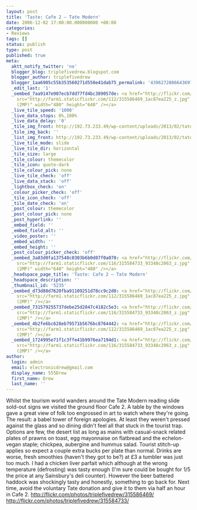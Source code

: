 ```yaml
---
layout: post
title: 'Taste: Cafe 2 – Tate Modern'
date: 2006-12-02 17:00:00.000000000 +08:00
categories:
- Reviews
tags: []
status: publish
type: post
published: true
meta:
  aktt_notify_twitter: 'no'
  blogger_blog: triplefivedrew.blogspot.com
  blogger_author: triplefivedrew
  blogger_1aa6905c55b353560271d550e41dab75_permalink: '4396272806643697814'
  _edit_last: '1'
  _oembed_7aa9147e907ecb7dd77fd4bc389057de: <a href="http://flickr.com/photos/triplefivedrew/315586469/"><img
    src="http://farm1.staticflickr.com/112/315586469_1ac87ea225_z.jpg" alt="Tate Slides
    (2MP)" width="480" height="640" /></a>
  _live_tile_speed: '1000'
  _live_data_stops: 0%,100%
  _live_data_delay: '0'
  _tile_img_front: http://192.73.233.49/wp-content/uploads/2013/02/tate-modern-slides-square-large.jpg
  _tile_img_back: ''
  _list_img_front: http://192.73.233.49/wp-content/uploads/2013/02/tate-modern-slides-archive.jpg
  _live_tile_mode: slide
  _live_tile_dir: horizontal
  _tile_size: large
  _tile_colour: themecolor
  _tile_icon: quote-dark
  _tile_colour_pick: none
  _live_tile_check: 'off'
  _live_data_stack: 'off'
  _lightbox_check: 'on'
  _colour_picker_check: 'off'
  _tile_icon_check: 'off'
  _tile_date_check: 'on'
  _post_colour: themecolor
  _post_colour_pick: none
  _post_hyperlink: ''
  _embed_field: ''
  _embed_field_alt: ''
  _video_poster: ''
  _embed_width: ''
  _embed_height: ''
  _post_colour_picker_check: 'off'
  _oembed_3a83d0fa137548c0303b6b0d07f0a070: <a href="http://flickr.com/photos/triplefivedrew/315584733/"><img
    src="http://farm1.staticflickr.com/116/315584733_93348c2063_z.jpg" alt="Tate Slides
    (2MP)" width="640" height="480" /></a>
  _headspace_page_title: 'Taste: Cafe 2 – Tate Modern'
  _headspace_description: ''
  _thumbnail_id: '5235'
  _oembed_d73d88d7620fba91109251d78cc9c2d0: <a href="http://flickr.com/photos/triplefivedrew/315586469/"><img
    src="http://farm1.staticflickr.com/112/315586469_1ac87ea225_z.jpg" alt="Tate Slides
    (2MP)" /></a>
  _oembed_731579255737debe25d2847c4182c5e3: <a href="http://flickr.com/photos/triplefivedrew/315584733/"><img
    src="http://farm1.staticflickr.com/116/315584733_93348c2063_z.jpg" alt="Tate Slides
    (2MP)" /></a>
  _oembed_4b2fe6bc628eb79571b5676bc8764442: <a href="http://flickr.com/photos/triplefivedrew/315586469/"><img
    src="http://farm1.staticflickr.com/112/315586469_1ac87ea225_z.jpg" alt="Tate Slides
    (2MP)" /></a>
  _oembed_1724995e71f1c3ffe41b9976ea7194d1: <a href="http://flickr.com/photos/triplefivedrew/315584733/"><img
    src="http://farm1.staticflickr.com/116/315584733_93348c2063_z.jpg" alt="Tate Slides
    (2MP)" /></a>
author:
  login: admin
  email: electronicdrew@gmail.com
  display_name: 555Drew
  first_name: Drew
  last_name: ''
---
```

Whilst the tourism world wanders around the Tate Modern reading slide sold-out signs we visited the ground floor Cafe 2. A table by the windows gave a great view of folk too engrossed in art to watch where they're going. The result: a babel tower of foreign apologies. At least they weren't pressed against the glass and so dining didn't feel all that stuck in the tourist trap.
Options are few, the desert list as long as mains with casual-snack related plates of prawns on toast, egg mayonnaise on flatbread and the echelon-vegan staple; chickpea, aubergine and hummus salad. Tourist stitch-up applies so expect a couple extra bucks per plate than normal. Drinks are worse, fresh smoothies (haven't they got to be?) at £3 a tumbler was just too much.
I had a chicken liver parfait which although at the wrong temperature (defrosting) was tasty enough (I'm sure could be bought for 1/5 the price at any Sainsbury's deli counter). However the beer battered haddock was shockingly tasty and honestly, something to go back for.
Next time, avoid the voluntary Tate donation and give it to them via half an hour in Cafe 2.
http://flickr.com/photos/triplefivedrew/315586469/<br />
http://flickr.com/photos/triplefivedrew/315584733/
